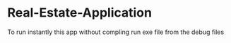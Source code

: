 # Real-Estate-Application
To run instantly this app without compling run exe file from the debug files
